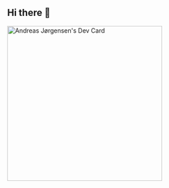## Hi there 👋

<!--
**taikoh/taikoh** is a ✨ _special_ ✨ repository because its `README.md` (this file) appears on your GitHub profile.

Here are some ideas to get you started:

- 🔭 I’m currently working on ...
- 🌱 I’m currently learning ...
- 👯 I’m looking to collaborate on ...
- 🤔 I’m looking for help with ...
- 💬 Ask me about ...
- 📫 How to reach me: ...
- 😄 Pronouns: ...
- ⚡ Fun fact: ...
-->

<a href="https://app.daily.dev/taikoh"><img src="https://api.daily.dev/devcards/v2/LrBvO01WCnjx3mRWjLd6J.png?type=default&r=0e9" width="356" alt="Andreas Jørgensen's Dev Card"/></a>
